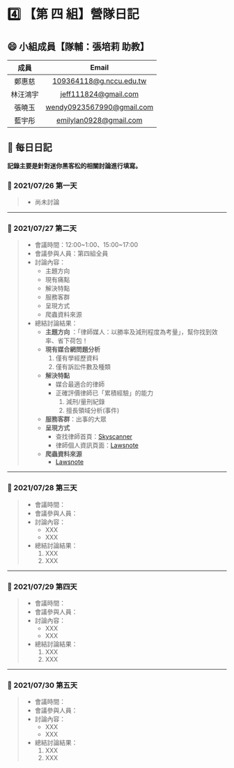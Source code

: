 # :four: 【第 四 組】營隊日記

## :smile: 小組成員【隊輔：張培莉 助教】
|   成員   |           Email           |
| :------: | :-----------------------: |
|  鄭惠慈  |  109364118@g.nccu.edu.tw  |
| 林汪鴻宇 |   jeff111824@gmail.com    |
|  張曉玉  | wendy0923567990@gmail.com |
|  藍宇彤  |  emilylan0928@gmail.com   |

## :memo: 每日日記  
**記錄主要是針對迷你黑客松的相關討論進行填寫。**

### :round_pushpin: 2021/07/26 第一天
> * 尚未討論
---
### :round_pushpin: 2021/07/27 第二天
> * 會議時間：12:00\~1:00、15:00\~17:00
> * 會議參與人員：第四組全員
> * 討論內容：  
>    * 主題方向
>    * 現有痛點
>    * 解決特點
>    * 服務客群
>    * 呈現方式
>    * 爬蟲資料來源
> * 總結討論結果：  
>    * **主題方向** ：「律師媒人：以勝率及減刑程度為考量」，幫你找到效率、省下荷包！
>    * **現有媒合網問題分析**
>       1. 僅有學經歷資料
>       2. 僅有訴訟件數及種類
>    * **解決特點**
>       * 媒合最適合的律師
>       * 正確評價律師已「累積經驗」的能力
>         1. 減刑/量刑紀錄
>         2. 擅長領域分析(事件)
>    * **服務客群**：出事的大眾
>    * **呈現方式**
>       * 查找律師首頁：[Skyscanner](https://www.skyscanner.com.tw/?previousCultureSource=GEO_LOCATION&redirectedFrom=www.skyscanner.net)
>       * 律師個人資訊頁面：[Lawsnote](https://page.lawsnote.com/page/5c4ae23b5d7ed80a2549f9f0)
>    * **爬蟲資料來源**
>       * [Lawsnote](https://www.lawsnote.com/)
---
### :round_pushpin: 2021/07/28 第三天
> * 會議時間：
> * 會議參與人員：
> * 討論內容：  
>    * XXX
>    * XXX
> * 總結討論結果：  
>    1. XXX
>    2. XXX
---
### :round_pushpin: 2021/07/29 第四天
> * 會議時間：
> * 會議參與人員：
> * 討論內容：  
>    * XXX
>    * XXX
> * 總結討論結果：  
>    1. XXX
>    2. XXX
---
### :round_pushpin: 2021/07/30 第五天
> * 會議時間：
> * 會議參與人員：
> * 討論內容：  
>    * XXX
>    * XXX
> * 總結討論結果：  
>    1. XXX
>    2. XXX
